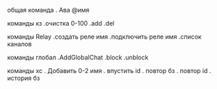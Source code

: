 общая команда
. Ава @имя

команды кз
.очистка 0-100
.add
.del

команды Relay
.создать реле имя
.подключить реле имя
.список каналов


команды глобал
.AddGlobalChat
.block
.unblock

команды хс
. Добавить 0-2 имя
. впустить id
. повтор бз
. повтор id
. история бз